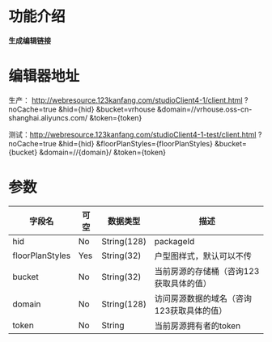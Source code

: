 # 功能介绍
**生成编辑链接**

# 编辑器地址
生产：
http://webresource.123kanfang.com/studioClient4-1/client.html
?noCache=true
&hid={hid}
&bucket=vrhouse
&domain=//vrhouse.oss-cn-shanghai.aliyuncs.com/
&token={token}  

测试：http://webresource.123kanfang.com/studioClient4-1-test/client.html
?noCache=true
&hid={hid}
&floorPlanStyles={floorPlanStyles}
&bucket={bucket}
&domain=//{domain}/
&token={token}

# 参数
| 字段名 | 可空 | 数据类型 | 描述 |
| ---- | ---- | ---- | ----|
| hid | No | String(128) | packageId |
| floorPlanStyles | Yes | String(32) | 户型图样式，默认可以不传 |
| bucket | No | String(32) | 当前房源的存储桶（咨询123获取具体的值） |
| domain | No | String(128) | 访问房源数据的域名（咨询123获取具体的值） |
| token | No | String | 当前房源拥有者的token |
